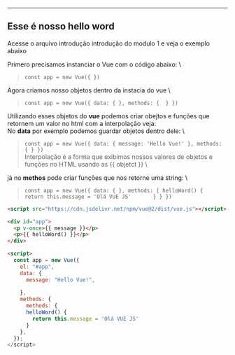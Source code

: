 * * * * *

Esse é nosso hello word
-----------------------

Acesse o arquivo introdução introdução do modulo 1 e veja o exemplo abaixo

Primero precisamos instanciar o Vue com o código abaixo: \
>`const app = new Vue({ })`

Agora criamos nosso objetos dentro da instacia do vue \
>`const app = new Vue({ data: { }, methods: {  } })`

Utilizando esses objetos do **vue** podemos criar obejtos e funções que
retornem um valor no html com a interpolação veja: \
 No **data** por exemplo podemos guardar objetos dentro dele: \
>`const app = new Vue({ data: { message: 'Hello Vue!' }, methods: { } })`
\
>Interpolação é a forma que exibimos nossos valores de objetos e funções no HTML usando as 
{{ objetct }} \

 já no **methos** pode criar funções que nos retorne uma string: \
>`const app = new Vue({ data: { }, methods: { helloWord() {         return this.message = 'Olá VUE JS'       } } })`


```html
<script src="https://cdn.jsdelivr.net/npm/vue@2/dist/vue.js"></script>

<div id="app">
  <p v-once>{{ message }}</p> 
  <p>{{ helloWord() }}</p> 
</div>

<script>
  const app = new Vue({
    el: "#app",
    data: {
      message: "Hello Vue!",
      
    },
    methods: {
      methods: {
      helloWord() {
        return this.message = 'Olá VUE JS'
      }
    },
  });
</script>
```
